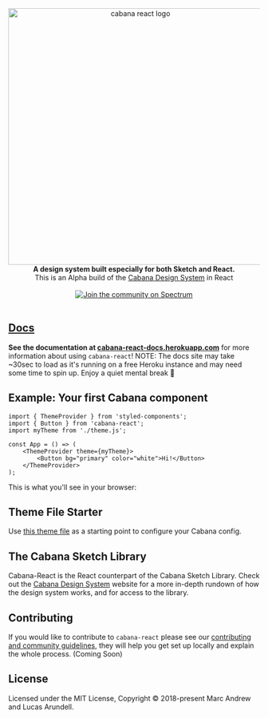 <div align="center">
  <a href="https://cabana-react-docs.herokuapp.com">
    <img alt="cabana react logo" src="https://i.imgur.com/2oFxHhj.png" width="514px"  />
  </a>
</div>
<div align="center" style="text-align: center;">
  <strong>A design system built especially for both Sketch and React.</strong> 
  <br />
  This is an Alpha build of the <a href="https://cabanadesignsystem.com">Cabana Design System</a> in React
  <br />
  <br />
  <a href="https://spectrum.chat/cabana-designsystem"><img src="https://withspectrum.github.io/badge/badge.svg" alt="Join the   community on Spectrum"></a>
</div>

<br />

## [Docs](https://cabana-react-docs.herokuapp.com)

**See the documentation at [cabana-react-docs.herokuapp.com](https://cabana-react-docs.herokuapp.com)** for more information about using `cabana-react`! NOTE: The docs site may take ~30sec to load as it's running on a free Heroku instance and may need some time to spin up. Enjoy a quiet mental break 

## Example: Your first Cabana component

<!-- prettier-ignore -->
```JSX
import { ThemeProvider } from 'styled-components';
import { Button } from 'cabana-react';
import myTheme from './theme.js';

const App = () => (
    <ThemeProvider theme={myTheme}>
        <Button bg="primary" color="white">Hi!</Button>
    </ThemeProvider>
);
```

This is what you'll see in your browser:

<div align="center"
    <img alt="Screenshot of the above code ran in a browser" src="https://i.imgur.com/EJMmI3y.png" height="62" />
</div>

## Theme File Starter
Use [this theme file](https://github.com/lucastobrazil/cabana-react-docs/blob/master/src/theme.js) as a starting point to configure your Cabana config. 

## The Cabana Sketch Library

Cabana-React is the React counterpart of the Cabana Sketch Library. Check out the [Cabana Design System](https://cabanadesignsystem.com) website for a more in-depth rundown of how the design system works, and for access to the library.

## Contributing

If you would like to contribute to `cabana-react` please see our [contributing and community guidelines](./CONTRIBUTING.md), they will help you get set up locally and explain the whole process. (Coming Soon)

## License

Licensed under the MIT License, Copyright © 2018-present Marc Andrew and Lucas Arundell.
